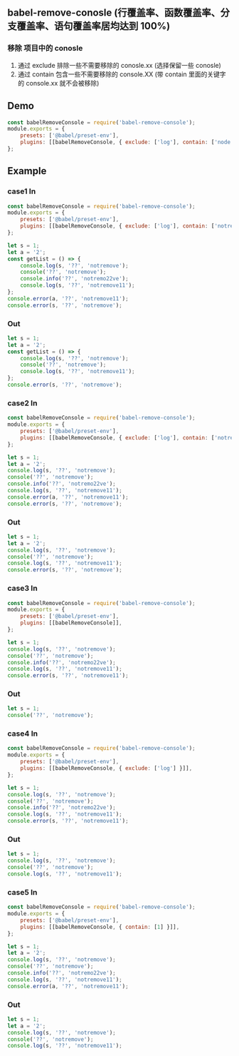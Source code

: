 ## babel-remove-conosle (行覆盖率、函数覆盖率、分支覆盖率、语句覆盖率居均达到 100%)

### 移除 项目中的 conosle
 1. 通过 exclude 排除一些不需要移除的 conosle.xx (选择保留一些 conosle)
 2. 通过 contain 包含一些不需要移除的 console.XX (带 contain 里面的关键字的 console.xx 就不会被移除)

## Demo

```javascript
const babelRemoveConsole = require('babel-remove-console');
module.exports = {
    presets: ['@babel/preset-env'],
    plugins: [[babelRemoveConsole, { exclude: ['log'], contain: ['node remove'] }]],
};
```

## Example

### case1 In

```javascript
const babelRemoveConsole = require('babel-remove-console');
module.exports = {
    presets: ['@babel/preset-env'],
    plugins: [[babelRemoveConsole, { exclude: ['log'], contain: ['notremove'] }]],
};

let s = 1;
let a = '2';
const getList = () => {
    console.log(s, '??', 'notremove');
    console('??', 'notremove');
    console.info('??', 'notremo22ve');
    console.log(s, '??', 'notremove11');
};
console.error(a, '??', 'notremove11');
console.error(s, '??', 'notremove');
```

### Out

```javascript
let s = 1;
let a = '2';
const getList = () => {
    console.log(s, '??', 'notremove');
    console('??', 'notremove');
    console.log(s, '??', 'notremove11');
};
console.error(s, '??', 'notremove');
```



### case2 In

```javascript
const babelRemoveConsole = require('babel-remove-console');
module.exports = {
    presets: ['@babel/preset-env'],
    plugins: [[babelRemoveConsole, { exclude: ['log'], contain: ['notremove'] }]],
};

let s = 1;
let a = '2';
console.log(s, '??', 'notremove');
console('??', 'notremove');
console.info('??', 'notremo22ve');
console.log(s, '??', 'notremove11');
console.error(a, '??', 'notremove11');
console.error(s, '??', 'notremove');
```

### Out

```javascript
let s = 1;
let a = '2';
console.log(s, '??', 'notremove');
console('??', 'notremove');
console.log(s, '??', 'notremove11');
console.error(s, '??', 'notremove');
```


### case3 In

```javascript
const babelRemoveConsole = require('babel-remove-console');
module.exports = {
    presets: ['@babel/preset-env'],
    plugins: [[babelRemoveConsole]],
};

let s = 1;
console.log(s, '??', 'notremove');
console('??', 'notremove');
console.info('??', 'notremo22ve');
console.log(s, '??', 'notremove11');
console.error(s, '??', 'notremove11');
```

### Out

```javascript
let s = 1;
console('??', 'notremove');
```



### case4 In

```javascript
const babelRemoveConsole = require('babel-remove-console');
module.exports = {
    presets: ['@babel/preset-env'],
    plugins: [[babelRemoveConsole, { exclude: ['log'] }]],
};

let s = 1;
console.log(s, '??', 'notremove');
console('??', 'notremove');
console.info('??', 'notremo22ve');
console.log(s, '??', 'notremove11');
console.error(s, '??', 'notremove11');
```

### Out

```javascript
let s = 1;
console.log(s, '??', 'notremove');
console('??', 'notremove');
console.log(s, '??', 'notremove11');
```

### case5 In

```javascript
const babelRemoveConsole = require('babel-remove-console');
module.exports = {
    presets: ['@babel/preset-env'],
    plugins: [[babelRemoveConsole, { contain: [1] }]],
};

let s = 1;
let a = '2';
console.log(s, '??', 'notremove');
console('??', 'notremove');
console.info('??', 'notremo22ve');
console.log(s, '??', 'notremove11');
console.error(a, '??', 'notremove11');
```

### Out

```javascript
let s = 1;
let a = '2';
console.log(s, '??', 'notremove');
console('??', 'notremove');
console.log(s, '??', 'notremove11');
```
